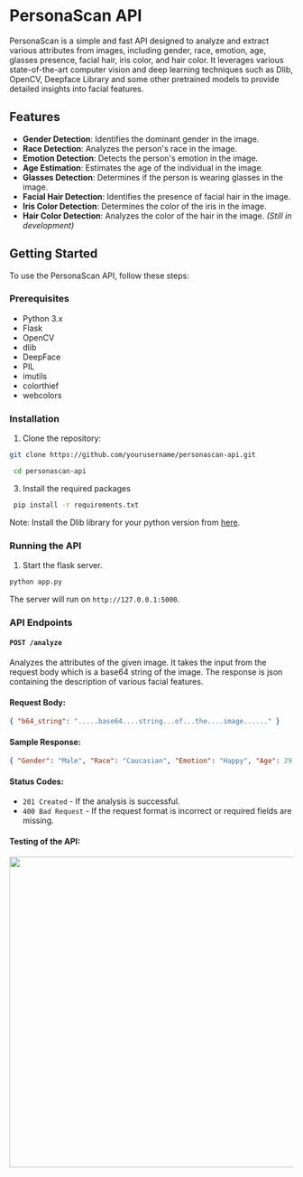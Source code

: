 # PersonaScan API 
PersonaScan is a simple and fast API designed to analyze and extract various attributes from images, including gender, race, emotion, age, glasses presence, facial hair, iris color, and hair color. It leverages various state-of-the-art computer vision and deep learning techniques such as Dlib, OpenCV, Deepface Library and some other pretrained models to provide detailed insights into facial features. 
## Features 
- **Gender Detection**: Identifies the dominant gender in the image. 
 - **Race Detection**: Analyzes the person's race in the image. 
 - **Emotion Detection**: Detects the person's emotion in the image. 
 - **Age Estimation**: Estimates the age of the individual in the image. 
 - **Glasses Detection**: Determines if the person is wearing glasses in the image. 
 - **Facial Hair Detection**: Identifies the presence of facial hair in the image. 
 - **Iris Color Detection**: Determines the color of the iris in the image. 
 - **Hair Color Detection**: Analyzes the color of the hair in the image. *(Still in development)*
## Getting Started 
To use the PersonaScan API, follow these steps: 
### Prerequisites 
- Python 3.x 
 - Flask 
 - OpenCV 
 - dlib 
 - DeepFace 
- PIL 
- imutils 
 - colorthief 
- webcolors 
### Installation 
1. Clone the repository: 
```bash
git clone https://github.com/yourusername/personascan-api.git
```
```bash
 cd personascan-api
```
3. Install the required packages
```bash
 pip install -r requirements.txt
```
Note: Install the Dlib library for your python version from [here](!https://github.com/z-mahmud22/Dlib_Windows_Python3.x).
### Running the API
1. Start the flask server.
``` bash
python app.py
```
The server will run on `http://127.0.0.1:5000`.
### API Endpoints
#### `POST /analyze`

Analyzes the attributes of the given image.
It takes the input from the request body which is a base64 string of the image. The response is json containing the description of various facial features.
#### Request Body:
```json 
{ "b64_string": ".....base64....string...of...the....image......" }
```
#### Sample Response:
```json 
{ "Gender": "Male", "Race": "Caucasian", "Emotion": "Happy", "Age": 29, "Glasses": "Present", "Facial Hair": "Absent", "Iris Color": "#7F3F6D", "Hair Color": "#C9A29D" }
```
#### Status Codes:
- ```201 Created``` - If the analysis is successful.
- ```400 Bad Request``` - If the request format is incorrect or required fields are missing.
#### Testing of the API:
<img src="https://github.com/user-attachments/assets/54f86528-d1ba-44b3-83d9-b6f87c6cfcdd" width="700" height="550">
